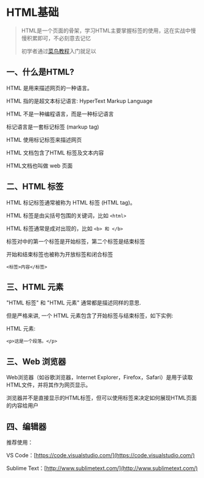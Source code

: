 # HTML基础

> HTML是一个页面的骨架，学习HTML主要掌握标签的使用，这在实战中慢慢积累即可，不必刻意去记忆
>
> 初学者通过[菜鸟教程](https://www.runoob.com/html/html-tutorial.html)入门就足以

## 一、什么是HTML?
HTML 是用来描述网页的一种语言。

HTML 指的是超文本标记语言: HyperText Markup Language

HTML 不是一种编程语言，而是一种标记语言

标记语言是一套标记标签 (markup tag)

HTML 使用标记标签来描述网页

HTML 文档包含了HTML 标签及文本内容

HTML文档也叫做 web 页面

## 二、HTML 标签
HTML 标记标签通常被称为 HTML 标签 (HTML tag)。

HTML 标签是由尖括号包围的关键词，比如 `<html>`

HTML 标签通常是成对出现的，比如 `<b> 和 </b>`

标签对中的第一个标签是开始标签，第二个标签是结束标签

开始和结束标签也被称为开放标签和闭合标签

`<标签>内容</标签>`

## 三、HTML 元素
"HTML 标签" 和 "HTML 元素" 通常都是描述同样的意思.

但是严格来讲, 一个 HTML 元素包含了开始标签与结束标签，如下实例:

HTML 元素:

`<p>这是一个段落。</p>`

## 三、Web 浏览器

Web浏览器（如谷歌浏览器，Internet Explorer，Firefox，Safari）是用于读取HTML文件，并将其作为网页显示。

浏览器并不是直接显示的HTML标签，但可以使用标签来决定如何展现HTML页面的内容给用户

## 四、编辑器
推荐使用：

VS Code：[https://code.visualstudio.com/](https://code.visualstudio.com/)

Sublime Text：[http://www.sublimetext.com/](http://www.sublimetext.com/)